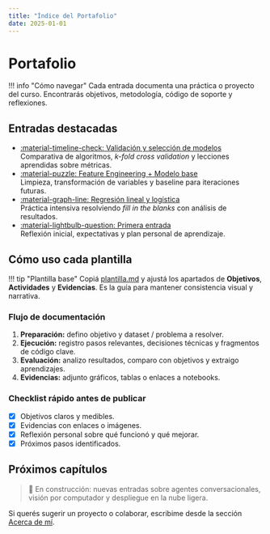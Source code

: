 ```yaml
---
title: "Índice del Portafolio"
date: 2025-01-01
---
```


# Portafolio

!!! info "Cómo navegar"
    Cada entrada documenta una práctica o proyecto del curso. Encontrarás objetivos, metodología, código de soporte y reflexiones.

## Entradas destacadas

<div class="grid cards" markdown>

-   [:material-timeline-check: Validación y selección de modelos](03-Validacion-Seleccion-deModelos.md)  
    Comparativa de algoritmos, *k-fold cross validation* y lecciones aprendidas sobre métricas.
-   [:material-puzzle: Feature Engineering + Modelo base](02-Feature-Engineering.md)  
    Limpieza, transformación de variables y baseline para iteraciones futuras.
-   [:material-graph-line: Regresión lineal y logística](02-Regresion-Lineal-Logistica.md)  
    Práctica intensiva resolviendo *fill in the blanks* con análisis de resultados.
-   [:material-lightbulb-question: Primera entrada](01-primera-entrada.md)  
    Reflexión inicial, expectativas y plan personal de aprendizaje.

</div>

## Cómo uso cada plantilla

!!! tip "Plantilla base"
    Copiá [plantilla.md](plantilla.md) y ajustá los apartados de **Objetivos**, **Actividades** y **Evidencias**. Es la guía para mantener consistencia visual y narrativa.

### Flujo de documentación

1. **Preparación:** defino objetivo y dataset / problema a resolver.
2. **Ejecución:** registro pasos relevantes, decisiones técnicas y fragmentos de código clave.
3. **Evaluación:** analizo resultados, comparo con objetivos y extraigo aprendizajes.
4. **Evidencias:** adjunto gráficos, tablas o enlaces a notebooks.

### Checklist rápido antes de publicar

- [x] Objetivos claros y medibles.  
- [x] Evidencias con enlaces o imágenes.  
- [x] Reflexión personal sobre qué funcionó y qué mejorar.  
- [x] Próximos pasos identificados.

## Próximos capítulos

> 🚧 En construcción: nuevas entradas sobre agentes conversacionales, visión por computador y despliegue en la nube ligera.

Si querés sugerir un proyecto o colaborar, escribime desde la sección [Acerca de mí](../acerca.md#contacto).

